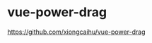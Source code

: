 # vue-power-drag

<a href='https://github.com/xiongcaihu/vue-power-drag'>https://github.com/xiongcaihu/vue-power-drag</a>